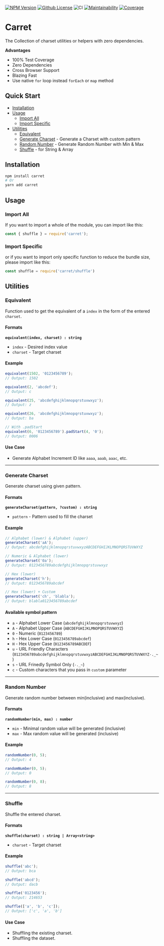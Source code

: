 [![NPM Version](https://badgen.net/npm/v/carret?icon=npm)](https://www.npmjs.com/package/carret)
[![Github License](https://badgen.net/github/license/lamualfa/carret?color=purple&label=license)](https://github.com/lamualfa/carret/blob/master/LICENSE)
![CI](https://github.com/lamualfa/carret/workflows/CI/badge.svg)
[![Maintainability](https://api.codeclimate.com/v1/badges/3fc685eeb43acfed16aa/maintainability)](https://codeclimate.com/github/lamualfa/carret/maintainability)
[![Coverage](https://codecov.io/gh/lamualfa/carret/branch/master/graph/badge.svg?token=NZ6VHIHJJV)](https://codecov.io/gh/lamualfa/carret)

# Carret

The Collection of charset utilities or helpers with zero dependencies.

**Advantages**

- 100% Test Coverage
- Zero Dependencies
- Cross Browser Support
- Blazing Fast
- Use native `for` loop instead `forEach` or `map` method

## Quick Start

- [Installation](#installation)
- [Usage](#usage)
  - [Import All](#import-all)
  - [Import Specific](#import-specific)
- [Utilities](#utilities)
  - [Equivalent](#equivalent)
  - [Generate Charset](#generate-charset) - Generate a Charset with custom pattern
  - [Random Number](#random-number) - Generate Random Number with Min & Max
  - [Shuffle](#shuffle) - for String & Array

## Installation

```bash
npm install carret
# Or
yarn add carret
```

## Usage

### Import All
If you want to import a whole of the module, you can import like this:

```js
const { shuffle } = require('carret');
```

### Import Specific

or if you want to import only specific function to reduce the bundle size, please import like this:

```js
const shuffle = require('carret/shuffle')
```

## Utilities

### Equivalent

Function used to get the equivalent of a `index` in the form of the entered `charset`.

#### Formats

**`equivalent(index, charset) : string`**

- `index` - Desired index value
- `charset` - Target charset

#### Example

```js
equivalent(1502, '0123456789');
// Output: 1502

equivalent(2, 'abcdef');
// Output: c

equivalent(25, 'abcdefghijklmnopqrstuvwxyz');
// Output: z

equivalent(26, 'abcdefghijklmnopqrstuvwxyz');
// Output: ba

// With .padStart
equivalent(6, '0123456789').padStart(4, '0');
// Output: 0006
```

#### Use Case

- Generate Alphabet Increment ID like `aaaa`, `aaab`, `aaac`, etc.

<hr>

### Generate Charset

Generate charset using given pattern.

#### Formats

**`generateCharset(pattern, ?custom) : string`**

- `pattern` - Pattern used to fill the charset

#### Example

```js
// Alphabet (lower) & Alphabet (upper)
generateCharset('aA');
// Output: abcdefghijklmnopqrstuvwxyzABCDEFGHIJKLMNOPQRSTUVWXYZ

// Numeric & Alphabet (lower)
generateCharset('0a');
// Output: 0123456789abcdefghijklmnopqrstuvwxyz

// Hex (lower)
generateCharset('h');
// Output: 0123456789abcdef

// Hex (lower) + Custom
generateCharset('ch', 'blabla');
// Output: blabla0123456789abcdef
```

#### Available symbol pattern

- `a` - Alphabet Lower Case (`abcdefghijklmnopqrstuvwxyz`)
- `A` - Alphabet Upper Case (`ABCDEFGHIJKLMNOPQRSTUVWXYZ`)
- `0` - Numeric (`0123456789`)
- `h` - Hex Lower Case (`0123456789abcdef`)
- `H` - Hex Upper Case (`0123456789ABCDEF`)
- `u` - URL Friendly Characters (`0123456789abcdefghijklmnopqrstuvwxyzABCDEFGHIJKLMNOPQRSTUVWXYZ-._~`)
- `s` - URL Frinedly Symbol Only (`-._~`)
- `c` - Custom characters that you pass in `custom` parameter

<hr>

### Random Number

Generate random number between min(inclusive) and max(inclusive).

#### Formats

**`randomNumber(min, max) : number`**

- `min` - Minimal random value will be generated (inclusive)
- `max` - Max random value will be generated (inclusive)

#### Example

```js
randomNumber(0, 5);
// Output: 4

randomNumber(0, 5);
// Output: 0

randomNumber(0, 8);
// Output: 8
```

<hr>

### Shuffle

Shuffle the entered charset.

#### Formats

**`shuffle(charset) : string | Array<string>`**

- `charset` - Target charset

#### Example

```js
shuffle('abc');
// Output: bca

shuffle('abcd');
// Output: dacb

shuffle('0123456');
// Output: 214653

shuffle(['a', 'b', 'c']);
// Output: ['c', 'a', 'b']
```

#### Use Case

- Shuffling the existing charset.
- Shuffling the dataset.